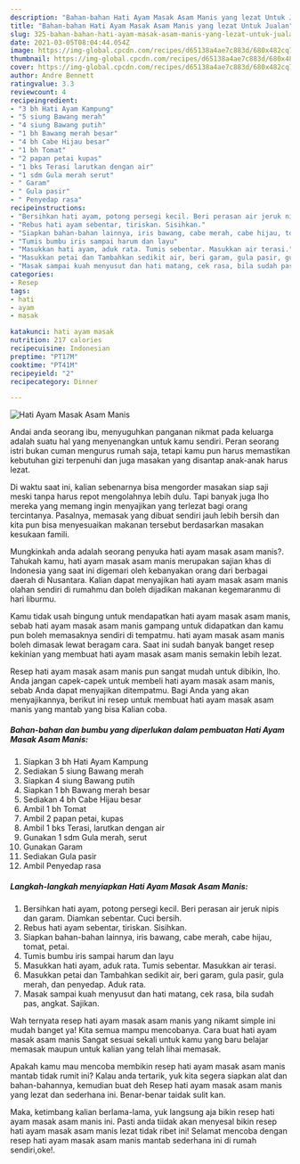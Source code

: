 ```yaml
---
description: "Bahan-bahan Hati Ayam Masak Asam Manis yang lezat Untuk Jualan"
title: "Bahan-bahan Hati Ayam Masak Asam Manis yang lezat Untuk Jualan"
slug: 325-bahan-bahan-hati-ayam-masak-asam-manis-yang-lezat-untuk-jualan
date: 2021-03-05T08:04:44.054Z
image: https://img-global.cpcdn.com/recipes/d65138a4ae7c883d/680x482cq70/hati-ayam-masak-asam-manis-foto-resep-utama.jpg
thumbnail: https://img-global.cpcdn.com/recipes/d65138a4ae7c883d/680x482cq70/hati-ayam-masak-asam-manis-foto-resep-utama.jpg
cover: https://img-global.cpcdn.com/recipes/d65138a4ae7c883d/680x482cq70/hati-ayam-masak-asam-manis-foto-resep-utama.jpg
author: Andre Bennett
ratingvalue: 3.3
reviewcount: 4
recipeingredient:
- "3 bh Hati Ayam Kampung"
- "5 siung Bawang merah"
- "4 siung Bawang putih"
- "1 bh Bawang merah besar"
- "4 bh Cabe Hijau besar"
- "1 bh Tomat"
- "2 papan petai kupas"
- "1 bks Terasi larutkan dengan air"
- "1 sdm Gula merah serut"
- " Garam"
- " Gula pasir"
- " Penyedap rasa"
recipeinstructions:
- "Bersihkan hati ayam, potong persegi kecil. Beri perasan air jeruk nipis dan garam. Diamkan sebentar. Cuci bersih."
- "Rebus hati ayam sebentar, tiriskan. Sisihkan."
- "Siapkan bahan-bahan lainnya, iris bawang, cabe merah, cabe hijau, tomat, petai."
- "Tumis bumbu iris sampai harum dan layu"
- "Masukkan hati ayam, aduk rata. Tumis sebentar. Masukkan air terasi."
- "Masukkan petai dan Tambahkan sedikit air, beri garam, gula pasir, gula merah, dan penyedap. Aduk rata."
- "Masak sampai kuah menyusut dan hati matang, cek rasa, bila sudah pas, angkat. Sajikan."
categories:
- Resep
tags:
- hati
- ayam
- masak

katakunci: hati ayam masak 
nutrition: 217 calories
recipecuisine: Indonesian
preptime: "PT17M"
cooktime: "PT41M"
recipeyield: "2"
recipecategory: Dinner

---
```



![Hati Ayam Masak Asam Manis](https://img-global.cpcdn.com/recipes/d65138a4ae7c883d/680x482cq70/hati-ayam-masak-asam-manis-foto-resep-utama.jpg)

Andai anda seorang ibu, menyuguhkan panganan nikmat pada keluarga adalah suatu hal yang menyenangkan untuk kamu sendiri. Peran seorang istri bukan cuman mengurus rumah saja, tetapi kamu pun harus memastikan kebutuhan gizi terpenuhi dan juga masakan yang disantap anak-anak harus lezat.

Di waktu  saat ini, kalian sebenarnya bisa mengorder masakan siap saji meski tanpa harus repot mengolahnya lebih dulu. Tapi banyak juga lho mereka yang memang ingin menyajikan yang terlezat bagi orang tercintanya. Pasalnya, memasak yang dibuat sendiri jauh lebih bersih dan kita pun bisa menyesuaikan makanan tersebut berdasarkan masakan kesukaan famili. 



Mungkinkah anda adalah seorang penyuka hati ayam masak asam manis?. Tahukah kamu, hati ayam masak asam manis merupakan sajian khas di Indonesia yang saat ini digemari oleh kebanyakan orang dari berbagai daerah di Nusantara. Kalian dapat menyajikan hati ayam masak asam manis olahan sendiri di rumahmu dan boleh dijadikan makanan kegemaranmu di hari liburmu.

Kamu tidak usah bingung untuk mendapatkan hati ayam masak asam manis, sebab hati ayam masak asam manis gampang untuk didapatkan dan kamu pun boleh memasaknya sendiri di tempatmu. hati ayam masak asam manis boleh dimasak lewat beragam cara. Saat ini sudah banyak banget resep kekinian yang membuat hati ayam masak asam manis semakin lebih lezat.

Resep hati ayam masak asam manis pun sangat mudah untuk dibikin, lho. Anda jangan capek-capek untuk membeli hati ayam masak asam manis, sebab Anda dapat menyajikan ditempatmu. Bagi Anda yang akan menyajikannya, berikut ini resep untuk membuat hati ayam masak asam manis yang mantab yang bisa Kalian coba.

<!--inarticleads1-->

##### Bahan-bahan dan bumbu yang diperlukan dalam pembuatan Hati Ayam Masak Asam Manis:

1. Siapkan 3 bh Hati Ayam Kampung
1. Sediakan 5 siung Bawang merah
1. Siapkan 4 siung Bawang putih
1. Siapkan 1 bh Bawang merah besar
1. Sediakan 4 bh Cabe Hijau besar
1. Ambil 1 bh Tomat
1. Ambil 2 papan petai, kupas
1. Ambil 1 bks Terasi, larutkan dengan air
1. Gunakan 1 sdm Gula merah, serut
1. Gunakan  Garam
1. Sediakan  Gula pasir
1. Ambil  Penyedap rasa




<!--inarticleads2-->

##### Langkah-langkah menyiapkan Hati Ayam Masak Asam Manis:

1. Bersihkan hati ayam, potong persegi kecil. Beri perasan air jeruk nipis dan garam. Diamkan sebentar. Cuci bersih.
1. Rebus hati ayam sebentar, tiriskan. Sisihkan.
1. Siapkan bahan-bahan lainnya, iris bawang, cabe merah, cabe hijau, tomat, petai.
1. Tumis bumbu iris sampai harum dan layu
1. Masukkan hati ayam, aduk rata. Tumis sebentar. Masukkan air terasi.
1. Masukkan petai dan Tambahkan sedikit air, beri garam, gula pasir, gula merah, dan penyedap. Aduk rata.
1. Masak sampai kuah menyusut dan hati matang, cek rasa, bila sudah pas, angkat. Sajikan.




Wah ternyata resep hati ayam masak asam manis yang nikamt simple ini mudah banget ya! Kita semua mampu mencobanya. Cara buat hati ayam masak asam manis Sangat sesuai sekali untuk kamu yang baru belajar memasak maupun untuk kalian yang telah lihai memasak.

Apakah kamu mau mencoba membikin resep hati ayam masak asam manis mantab tidak rumit ini? Kalau anda tertarik, yuk kita segera siapkan alat dan bahan-bahannya, kemudian buat deh Resep hati ayam masak asam manis yang lezat dan sederhana ini. Benar-benar taidak sulit kan. 

Maka, ketimbang kalian berlama-lama, yuk langsung aja bikin resep hati ayam masak asam manis ini. Pasti anda tiidak akan menyesal bikin resep hati ayam masak asam manis lezat tidak ribet ini! Selamat mencoba dengan resep hati ayam masak asam manis mantab sederhana ini di rumah sendiri,oke!.

